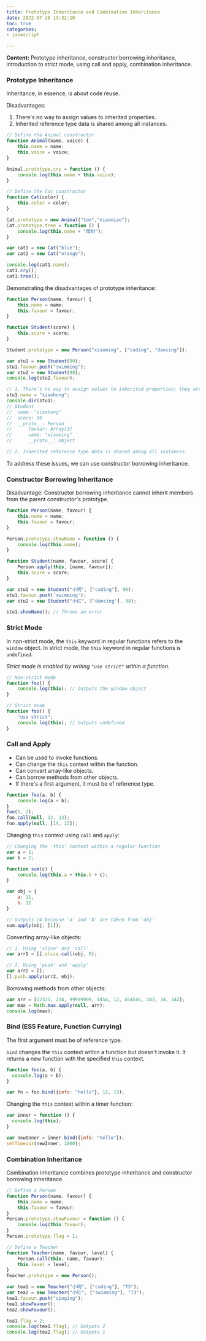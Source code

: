 ```yaml
---
title: Prototype Inheritance and Combination Inheritance
date: 2022-07-20 13:32:10
toc: true
categories:
- javascript

---
```


**Content:** Prototype inheritance, constructor borrowing inheritance, introduction to strict mode, using call and apply, combination inheritance.

### Prototype Inheritance

Inheritance, in essence, is about code reuse.

Disadvantages:

1. There's no way to assign values to inherited properties.
2. Inherited reference type data is shared among all instances.

```javascript
// Define the Animal constructor
function Animal(name, voice) {
    this.name = name;
    this.voice = voice;
}

Animal.prototype.cry = function () {
    console.log(this.name + this.voice);
}

// Define the Cat constructor
function Cat(color) {
    this.color = color;
}

Cat.prototype = new Animal("tom","miaomiao");
Cat.prototype.tree = function () {
    console.log(this.name + "爬树");
}

var cat1 = new Cat("blue");
var cat2 = new Cat("orange");

console.log(cat1.name);
cat1.cry();
cat1.tree();
```

Demonstrating the disadvantages of prototype inheritance:

```javascript
function Person(name, favour) {
    this.name = name;
    this.favour = favour;
}

function Student(score) {
    this.score = score;
}

Student.prototype = new Person("xiaoming", ["coding", "dancing"]);

var stu1 = new Student(90);
stu1.favour.push("swimming");
var stu2 = new Student(98);
console.log(stu2.favour);

// 1. There's no way to assign values to inherited properties; they are added directly to the object.
stu1.name = "xiaohong";
console.dir(stu1);
// Student
//  name: "xiaohong"
//  score: 90
//  __proto__: Person
//      favour: Array[3]
//      name: "xiaoming"
//      __proto__: Object

// 2. Inherited reference type data is shared among all instances.
```

To address these issues, we can use constructor borrowing inheritance.

### Constructor Borrowing Inheritance

Disadvantage: Constructor borrowing inheritance cannot inherit members from the parent constructor's prototype.

```javascript
function Person(name, favour) {
    this.name = name;
    this.favour = favour;
}

Person.prototype.showName = function () {
    console.log(this.name);
}

function Student(name, favour, score) {
    Person.apply(this, [name, favour]);
    this.score = score;
}

var stu1 = new Student("小明", ["coding"], 96);
stu1.favour.push('swimming');
var stu2 = new Student("小红", ["dancing"], 98);

stu1.showName(); // Throws an error
```

### Strict Mode

In non-strict mode, the `this` keyword in regular functions refers to the `window` object. In strict mode, the `this` keyword in regular functions is `undefined`.

*Strict mode is enabled by writing `"use strict"` within a function.*

```javascript
// Non-strict mode
function foo() {
    console.log(this); // Outputs the window object
}

// Strict mode
function foo() {
    "use strict";
    console.log(this); // Outputs undefined
}
```

### Call and Apply

- Can be used to invoke functions.
- Can change the `this` context within the function.
- Can convert array-like objects.
- Can borrow methods from other objects.
- If there's a first argument, it must be of reference type.

```javascript
function foo(a, b) {
    console.log(a + b);
}
foo(1, 2);
foo.call(null, 12, 13);
foo.apply(null, [14, 15]);
```

Changing `this` context using `call` and `apply`:

```javascript
// Changing the 'this' context within a regular function
var a = 1;
var b = 2;

function sum(c) {
    console.log(this.a + this.b + c);
}

var obj = {
    a: 11,
    b: 12
}

// Outputs 24 because 'a' and 'b' are taken from 'obj'
sum.apply(obj, [1]);
```

Converting array-like objects:

```javascript
// 1. Using 'slice' and 'call'
var arr1 = [].slice.call(obj, 0);

// 2. Using 'push' and 'apply'
var arr2 = [];
[].push.apply(arr2, obj);
```

Borrowing methods from other objects:

```javascript
var arr = [12321, 234, 99999999, 4454, 12, 454545, 343, 34, 342];
var max = Math.max.apply(null, arr);
console.log(max);
```

### Bind (ES5 Feature, Function Currying)

The first argument must be of reference type.

`bind` changes the `this` context within a function but doesn't invoke it. It returns a new function with the specified `this` context.

```javascript
function foo(a, b) {
  console.log(a + b);
}

var fn = foo.bind({info: "hello"}, 12, 13);
```

Changing the `this` context within a timer function:

```javascript
var inner = function () {
  console.log(this);
}

var newInner = inner.bind({info: "hello"});
setTimeout(newInner, 1000);
```

### Combination Inheritance

Combination inheritance combines prototype inheritance and constructor borrowing inheritance.

```javascript
// Define a Person
function Person(name, favour) {
    this.name = name;
    this.favour = favour;
}
Person.prototype.showFavour = function () {
    console.log(this.favour);
}
Person.prototype.flag = 1;

// Define a Teacher
function Teacher(name, favour, level) {
    Person.call(this, name, favour);
    this.level = level;
}
Teacher.prototype = new Person();

var tea1 = new Teacher("小明", ["coding"], "T5");
var tea2 = new Teacher("小红", ["swimming"], "T3");
tea1.favour.push("singing");
tea1.showFavour();
tea2.showFavour();

tea1.flag = 2;
console.log(tea1.flag); // Outputs 2
console.log(tea2.flag); // Outputs 1
```